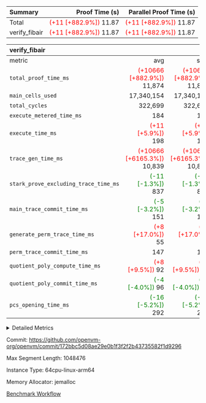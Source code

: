 | Summary | Proof Time (s) | Parallel Proof Time (s) |
|:---|---:|---:|
| Total | <span style='color: red'>(+11 [+882.9%])</span> 11.87 | <span style='color: red'>(+11 [+882.9%])</span> 11.87 |
| verify_fibair | <span style='color: red'>(+11 [+882.9%])</span> 11.87 | <span style='color: red'>(+11 [+882.9%])</span> 11.87 |


| verify_fibair |||||
|:---|---:|---:|---:|---:|
|metric|avg|sum|max|min|
| `total_proof_time_ms ` | <span style='color: red'>(+10666 [+882.9%])</span> 11,874 | <span style='color: red'>(+10666 [+882.9%])</span> 11,874 | <span style='color: red'>(+10666 [+882.9%])</span> 11,874 | <span style='color: red'>(+10666 [+882.9%])</span> 11,874 |
| `main_cells_used     ` |  17,340,154 |  17,340,154 |  17,340,154 |  17,340,154 |
| `total_cycles        ` |  322,699 |  322,699 |  322,699 |  322,699 |
| `execute_metered_time_ms` |  184 |  184 |  184 |  184 |
| `execute_time_ms     ` | <span style='color: red'>(+11 [+5.9%])</span> 198 | <span style='color: red'>(+11 [+5.9%])</span> 198 | <span style='color: red'>(+11 [+5.9%])</span> 198 | <span style='color: red'>(+11 [+5.9%])</span> 198 |
| `trace_gen_time_ms   ` | <span style='color: red'>(+10666 [+6165.3%])</span> 10,839 | <span style='color: red'>(+10666 [+6165.3%])</span> 10,839 | <span style='color: red'>(+10666 [+6165.3%])</span> 10,839 | <span style='color: red'>(+10666 [+6165.3%])</span> 10,839 |
| `stark_prove_excluding_trace_time_ms` | <span style='color: green'>(-11 [-1.3%])</span> 837 | <span style='color: green'>(-11 [-1.3%])</span> 837 | <span style='color: green'>(-11 [-1.3%])</span> 837 | <span style='color: green'>(-11 [-1.3%])</span> 837 |
| `main_trace_commit_time_ms` | <span style='color: green'>(-5 [-3.2%])</span> 151 | <span style='color: green'>(-5 [-3.2%])</span> 151 | <span style='color: green'>(-5 [-3.2%])</span> 151 | <span style='color: green'>(-5 [-3.2%])</span> 151 |
| `generate_perm_trace_time_ms` | <span style='color: red'>(+8 [+17.0%])</span> 55 | <span style='color: red'>(+8 [+17.0%])</span> 55 | <span style='color: red'>(+8 [+17.0%])</span> 55 | <span style='color: red'>(+8 [+17.0%])</span> 55 |
| `perm_trace_commit_time_ms` |  147 |  147 |  147 |  147 |
| `quotient_poly_compute_time_ms` | <span style='color: red'>(+8 [+9.5%])</span> 92 | <span style='color: red'>(+8 [+9.5%])</span> 92 | <span style='color: red'>(+8 [+9.5%])</span> 92 | <span style='color: red'>(+8 [+9.5%])</span> 92 |
| `quotient_poly_commit_time_ms` | <span style='color: green'>(-4 [-4.0%])</span> 96 | <span style='color: green'>(-4 [-4.0%])</span> 96 | <span style='color: green'>(-4 [-4.0%])</span> 96 | <span style='color: green'>(-4 [-4.0%])</span> 96 |
| `pcs_opening_time_ms ` | <span style='color: green'>(-16 [-5.2%])</span> 292 | <span style='color: green'>(-16 [-5.2%])</span> 292 | <span style='color: green'>(-16 [-5.2%])</span> 292 | <span style='color: green'>(-16 [-5.2%])</span> 292 |



<details>
<summary>Detailed Metrics</summary>

|  | verify_program_compile_ms | total_cells | stark_prove_excluding_trace_time_ms | quotient_poly_compute_time_ms | quotient_poly_commit_time_ms | perm_trace_commit_time_ms | pcs_opening_time_ms | main_trace_commit_time_ms |
| --- | --- | --- | --- | --- | --- | --- | --- |
|  | 7 | 65,536 | 37 | 1 | 6 | 0 | 20 | 7 | 

| air_name | rows | quotient_deg | main_cols | interactions | constraints | cells |
| --- | --- | --- | --- | --- | --- | --- |
| AccessAdapterAir<2> |  | 2 |  | 5 | 12 |  | 
| AccessAdapterAir<4> |  | 2 |  | 5 | 12 |  | 
| AccessAdapterAir<8> |  | 2 |  | 5 | 12 |  | 
| FibonacciAir | 32,768 | 1 | 2 |  | 5 | 65,536 | 
| FriReducedOpeningAir |  | 2 |  | 39 | 71 |  | 
| JalRangeCheckAir |  | 2 |  | 9 | 14 |  | 
| NativePoseidon2Air<BabyBearParameters>, 1> |  | 2 |  | 136 | 572 |  | 
| PhantomAir |  | 2 |  | 3 | 5 |  | 
| ProgramAir |  | 1 |  | 1 | 4 |  | 
| VariableRangeCheckerAir |  | 1 |  | 1 | 4 |  | 
| VmAirWrapper<AluNativeAdapterAir, FieldArithmeticCoreAir> |  | 2 |  | 15 | 27 |  | 
| VmAirWrapper<BranchNativeAdapterAir, BranchEqualCoreAir<1> |  | 2 |  | 11 | 25 |  | 
| VmAirWrapper<NativeAdapterAir<2, 0>, PublicValuesCoreAir> |  | 2 |  | 11 | 29 |  | 
| VmAirWrapper<NativeLoadStoreAdapterAir<1>, NativeLoadStoreCoreAir<1> |  | 2 |  | 15 | 20 |  | 
| VmAirWrapper<NativeLoadStoreAdapterAir<4>, NativeLoadStoreCoreAir<4> |  | 2 |  | 15 | 20 |  | 
| VmAirWrapper<NativeVectorizedAdapterAir<4>, FieldExtensionCoreAir> |  | 2 |  | 15 | 27 |  | 
| VmConnectorAir |  | 2 |  | 5 | 11 |  | 
| VolatileBoundaryAir |  | 2 |  | 7 | 19 |  | 

| group | trace_gen_time_ms | total_proof_time_ms | total_cycles | total_cells | stark_prove_excluding_trace_time_ms | quotient_poly_compute_time_ms | quotient_poly_commit_time_ms | perm_trace_commit_time_ms | pcs_opening_time_ms | main_trace_commit_time_ms | main_cells_used | generate_perm_trace_time_ms | fri.log_blowup | execute_time_ms | execute_metered_time_ms |
| --- | --- | --- | --- | --- | --- | --- | --- | --- | --- | --- | --- | --- | --- | --- | --- |
| verify_fibair | 10,839 | 11,874 | 322,699 | 62,474,410 | 837 | 92 | 96 | 147 | 292 | 151 | 17,340,154 | 55 | 1 | 198 | 184 | 

| group | air_name | rows | prep_cols | perm_cols | main_cols | cells |
| --- | --- | --- | --- | --- | --- | --- |
| verify_fibair | AccessAdapterAir<2> | 131,072 |  | 16 | 11 | 3,538,944 | 
| verify_fibair | AccessAdapterAir<4> | 65,536 |  | 16 | 13 | 1,900,544 | 
| verify_fibair | AccessAdapterAir<8> | 128 |  | 16 | 17 | 4,224 | 
| verify_fibair | FriReducedOpeningAir | 2,048 |  | 84 | 27 | 227,328 | 
| verify_fibair | JalRangeCheckAir | 32,768 |  | 28 | 12 | 1,310,720 | 
| verify_fibair | NativePoseidon2Air<BabyBearParameters>, 1> | 32,768 |  | 312 | 398 | 23,265,280 | 
| verify_fibair | PhantomAir | 16,384 |  | 12 | 6 | 294,912 | 
| verify_fibair | ProgramAir | 8,192 |  | 8 | 10 | 147,456 | 
| verify_fibair | VariableRangeCheckerAir | 262,144 | 2 | 8 | 1 | 2,359,296 | 
| verify_fibair | VmAirWrapper<AluNativeAdapterAir, FieldArithmeticCoreAir> | 262,144 |  | 36 | 29 | 17,039,360 | 
| verify_fibair | VmAirWrapper<BranchNativeAdapterAir, BranchEqualCoreAir<1> | 32,768 |  | 28 | 23 | 1,671,168 | 
| verify_fibair | VmAirWrapper<NativeLoadStoreAdapterAir<1>, NativeLoadStoreCoreAir<1> | 65,536 |  | 40 | 21 | 3,997,696 | 
| verify_fibair | VmAirWrapper<NativeLoadStoreAdapterAir<4>, NativeLoadStoreCoreAir<4> | 32,768 |  | 40 | 27 | 2,195,456 | 
| verify_fibair | VmAirWrapper<NativeVectorizedAdapterAir<4>, FieldExtensionCoreAir> | 32,768 |  | 36 | 38 | 2,424,832 | 
| verify_fibair | VmConnectorAir | 2 | 1 | 16 | 5 | 42 | 
| verify_fibair | VolatileBoundaryAir | 65,536 |  | 20 | 12 | 2,097,152 | 

| group | trace_height_constraint | weighted_sum | threshold |
| --- | --- | --- | --- |
| verify_fibair | 0 | 1,085,444 | 2,013,265,921 | 
| verify_fibair | 1 | 5,411,200 | 2,013,265,921 | 
| verify_fibair | 2 | 542,722 | 2,013,265,921 | 
| verify_fibair | 3 | 5,476,612 | 2,013,265,921 | 
| verify_fibair | 4 | 65,536 | 2,013,265,921 | 
| verify_fibair | 5 | 12,851,850 | 2,013,265,921 | 

| trace_height_constraint | threshold |
| --- | --- |
| 0 | 2,013,265,921 | 

</details>


Commit: https://github.com/openvm-org/openvm/commit/172bbc5d08ae29e0b1f3f2f2b43735582f1d9296

Max Segment Length: 1048476

Instance Type: 64cpu-linux-arm64

Memory Allocator: jemalloc

[Benchmark Workflow](https://github.com/openvm-org/openvm/actions/runs/15692382208)
